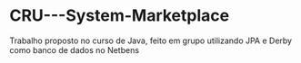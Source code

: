 # CRU---System-Marketplace
Trabalho proposto no curso de Java, feito em grupo utilizando JPA e Derby como banco de dados no Netbens
